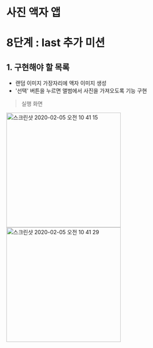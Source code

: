 # 사진 액자 앱 

# 8단계 : last 추가 미션

## 1. 구현해야 할 목록 

* 랜덤 이미지 가장자리에 액자 이미지 생성 
* '선택' 버튼을 누르면 앨범에서 사진을 가져오도록 기능 구현

> 실행 화면 

<img width="300" alt="스크린샷 2020-02-05 오전 10 41 15" src="https://user-images.githubusercontent.com/38216027/73803459-338a6b80-4804-11ea-87cc-093c7d3a3c5a.png">

<img width="300" alt="스크린샷 2020-02-05 오전 10 41 29" src="https://user-images.githubusercontent.com/38216027/73803464-38e7b600-4804-11ea-855d-fdc1693ea395.png">
